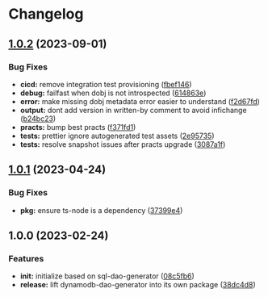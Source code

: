 # Changelog

## [1.0.2](https://github.com/ehmpathy/dynamodb-dao-generator/compare/v1.0.1...v1.0.2) (2023-09-01)


### Bug Fixes

* **cicd:** remove integration test provisioning ([fbef146](https://github.com/ehmpathy/dynamodb-dao-generator/commit/fbef14614261341577b3652e0b87063e22bf9693))
* **debug:** failfast when dobj is not introspected ([614863e](https://github.com/ehmpathy/dynamodb-dao-generator/commit/614863e99cac9197ce4aa2ef0305b748b19b065f))
* **error:** make missing dobj metadata error easier to understand ([f2d67fd](https://github.com/ehmpathy/dynamodb-dao-generator/commit/f2d67fd0d5c8d2371717d71c8b7de5f15e9802d2))
* **output:** dont add version in written-by comment to avoid infichange ([b24bc23](https://github.com/ehmpathy/dynamodb-dao-generator/commit/b24bc23c2469d8d39b06a2425e7fb64fd3bb83fc))
* **practs:** bump best practs ([f371fd1](https://github.com/ehmpathy/dynamodb-dao-generator/commit/f371fd1946e834c1ecffe87b11cd0998c9960c9e))
* **tests:** prettier ignore autogenerated test assets ([2e95735](https://github.com/ehmpathy/dynamodb-dao-generator/commit/2e95735948850897a79f39c26bd1c10922d11d12))
* **tests:** resolve snapshot issues after practs upgrade ([3087a1f](https://github.com/ehmpathy/dynamodb-dao-generator/commit/3087a1f699ded502bc9a2b07b0d815f080e2f14f))

## [1.0.1](https://github.com/ehmpathy/dynamodb-dao-generator/compare/v1.0.0...v1.0.1) (2023-04-24)


### Bug Fixes

* **pkg:** ensure ts-node is a dependency ([37399e4](https://github.com/ehmpathy/dynamodb-dao-generator/commit/37399e4df5be7eb001b65a921f6cdec1925c13b0))

## 1.0.0 (2023-02-24)


### Features

* **init:** initialize based on sql-dao-generator ([08c5fb6](https://github.com/ehmpathy/dynamodb-dao-generator/commit/08c5fb6374d66e44a486a16a33f44160f6d2b3be))
* **release:** lift dynamodb-dao-generator into its own package ([38dc4d8](https://github.com/ehmpathy/dynamodb-dao-generator/commit/38dc4d862b88ad738ad9fdbe378ced12e5937bb6))
